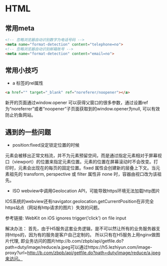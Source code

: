 # HTML

## 常用meta
```html
<!-- 忽略浏览器自动识别数字为电话号码 -->
<meta name="format-detection" content="telephone=no">
<!-- 忽略浏览器自动识别邮箱账号 -->
<meta name="format-detection" content="email=no">
```

## 常用小技巧

* a 标签的rel属性

```html
<a href="" target="_blank" ref="noreferer/noopener"></a>
```
新开的页面通过window.opener 可以获得父窗口的很多参数，通过设置ref为“noreferrer”或者“noopener”子页面获取到的window.opener为null, 可以有效防止钓鱼网站。

## 遇到的一些问题

* position:fixed没定锁定位置的时候

元素会被移出正常文档流，并不为元素预留空间，而是通过指定元素相对于屏幕视口（viewport）的位置来指定元素位置。元素的位置在屏幕滚动时不会改变。打印时，元素会出现在的每页的固定位置。fixed 属性会创建新的层叠上下文。当元素祖先的 transform, perspective 或 filter 属性非 none 时，容器由视口改为该祖先。

* ISO webview中调用Geolocation API，可能导致https环境无法加载http图片

IOS系统的webview还有navigator.geolocation.getCurrentPosition在非完全https站点（网站有http请求的图片）失效的问题。

参考链接:
WebKit on iOS ignores trigger(‘click’) on file input

解决办法：
首先，由于H5服务这套业务逻辑，是不可以然让所有的业务服务器支持https的，因为有的服务是客户自己定制的。
所以只有在H5服务上用nginx做图片代理, 即业务访问的图片http://b.com/zbpb/api/getfile.do?path=duty/image/reduce/a.jpeg可以通过https://h5.lezhiyun.com/image-proxy?url=http://b.com/zbpb/api/getfile.do?path=duty/image/reduce/a.jpeg来访问。